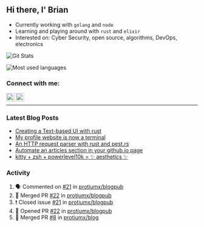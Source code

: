 ## Hi there, I' Brian

- Currently working with `golang` and `node`
- Learning and playing around with `rust` and `elixir`
- Interested on: Cyber Security, open source, algorithms, DevOps, electronics

![Git Stats](https://github-readme-stats.vercel.app/api?username=protiumx&show_icons=true&include_all_commits=true&count_private=true&layout=compact)

![Most used languages](https://github-readme-stats.vercel.app/api/top-langs/?username=protiumx&layout=compact&langs_count=8&hide=ruby,vimscript,vue,scss,html)

### Connect with me:

[<img align="left" alt="Brian Mayo | LinkedIn" width="22px" src="https://cdn.jsdelivr.net/npm/simple-icons@v3/icons/linkedin.svg" />](https://www.linkedin.com/in/bdmayo/)
[<img align="left" alt="@_protium | Instagram" width="22px" src="https://cdn.jsdelivr.net/npm/simple-icons@v3/icons/instagram.svg" />](https://www.instagram.com/_protium/)

<br/>

---

### Latest Blog Posts

<!-- BLOG-POST-LIST:START -->
- [Creating a Text-based UI with rust](https://protiumx.dev/blog/posts/creating-a-text-based-ui-with-rust/)
- [My profile website is now a terminal](https://protiumx.dev/blog/posts/my-profile-website-is-now-a-terminal/)
- [An HTTP request parser with rust and pest.rs](https://protiumx.dev/blog/posts/an-http-request-parser-with-rust-and-pest.rs/)
- [Automate an articles section in your github.io page](https://protiumx.dev/blog/posts/automate-an-articles-section-in-your-github.io-page/)
- [kitty + zsh + powerlevel10k = ✨ aesthetics ✨](https://protiumx.dev/blog/posts/kitty--zsh--powerlevel10k-aesthetics/)
<!-- BLOG-POST-LIST:END -->

### Activity

<!--START_SECTION:activity-->
1. 🗣 Commented on [#21](https://github.com/protiumx/blogpub/issues/21) in [protiumx/blogpub](https://github.com/protiumx/blogpub)
2. 🎉 Merged PR [#22](https://github.com/protiumx/blogpub/pull/22) in [protiumx/blogpub](https://github.com/protiumx/blogpub)
3. ❗️ Closed issue [#21](https://github.com/protiumx/blogpub/issues/21) in [protiumx/blogpub](https://github.com/protiumx/blogpub)
4. 💪 Opened PR [#22](https://github.com/protiumx/blogpub/pull/22) in [protiumx/blogpub](https://github.com/protiumx/blogpub)
5. 🎉 Merged PR [#8](https://github.com/protiumx/blog/pull/8) in [protiumx/blog](https://github.com/protiumx/blog)
<!--END_SECTION:activity-->
